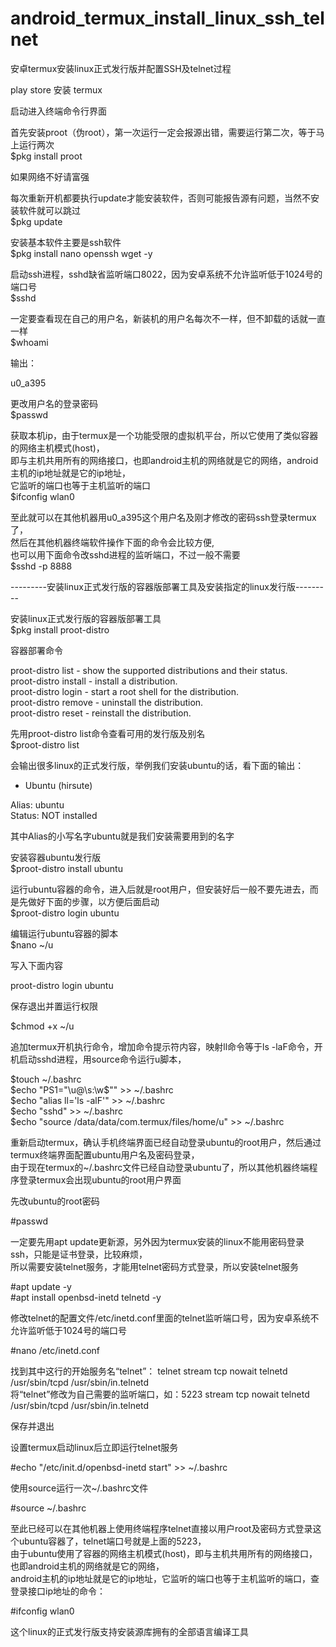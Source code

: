 # android_termux_install_linux_ssh_telnet
安卓termux安装linux正式发行版并配置SSH及telnet过程

play store 安装 termux   
   
启动进入终端命令行界面   
   
首先安装proot（伪root），第一次运行一定会报源出错，需要运行第二次，等于马上运行两次   
$pkg install proot   
   
如果网络不好请富强  
   
每次重新开机都要执行update才能安装软件，否则可能报告源有问题，当然不安装软件就可以跳过  
$pkg update  
  
安装基本软件主要是ssh软件  
$pkg install nano openssh wget -y  
  
  
启动ssh进程，sshd缺省监听端口8022，因为安卓系统不允许监听低于1024号的端口号  
$sshd  
  
一定要查看现在自己的用户名，新装机的用户名每次不一样，但不卸载的话就一直一样  
$whoami  
  
输出：  
  
u0_a395  

更改用户名的登录密码  
$passwd  
  
获取本机ip，由于termux是一个功能受限的虚拟机平台，所以它使用了类似容器的网络主机模式(host)，  
即与主机共用所有的网络接口，也即android主机的网络就是它的网络，android主机的ip地址就是它的ip地址，  
它监听的端口也等于主机监听的端口  
$ifconfig wlan0  
  
  
至此就可以在其他机器用u0_a395这个用户名及刚才修改的密码ssh登录termux了，  
然后在其他机器终端软件操作下面的命令会比较方便,   
也可以用下面命令改sshd进程的监听端口，不过一般不需要  
$sshd -p 8888  
  
  
---------安装linux正式发行版的容器版部署工具及安装指定的linux发行版---------  
  
安装linux正式发行版的容器版部署工具  
$pkg install proot-distro  
   
容器部署命令  
  
proot-distro list - show the supported distributions and their status.  
proot-distro install - install a distribution.  
proot-distro login - start a root shell for the distribution.  
proot-distro remove - uninstall the distribution.  
proot-distro reset - reinstall the distribution.  
  
先用proot-distro list命令查看可用的发行版及别名  
$proot-distro list  
  
会输出很多linux的正式发行版，举例我们安装ubuntu的话，看下面的输出：  
* Ubuntu (hirsute)  
  
Alias: ubuntu  
Status: NOT installed  
  
其中Alias的小写名字ubuntu就是我们安装需要用到的名字  
  
安装容器ubuntu发行版  
$proot-distro install ubuntu  
  
运行ubuntu容器的命令，进入后就是root用户，但安装好后一般不要先进去，而是先做好下面的步骤，以方便后面启动  
$proot-distro login ubuntu  
  
编辑运行ubuntu容器的脚本  
$nano ~/u  
  
写入下面内容  
  
proot-distro login ubuntu  
  
保存退出并置运行权限  
  
$chmod +x ~/u  
  
追加termux开机执行命令，增加命令提示符内容，映射ll命令等于ls -laF命令，开机启动sshd进程，用source命令运行u脚本，  
      
$touch ~/.bashrc  
$echo "PS1=\"\u@\s:\w\$\"" >> ~/.bashrc  
$echo "alias ll='ls -alF'" >> ~/.bashrc  
$echo "sshd" >> ~/.bashrc  
$echo "source /data/data/com.termux/files/home/u" >> ~/.bashrc  
  
  
重新启动termux，确认手机终端界面已经自动登录ubuntu的root用户，然后通过termux终端界面配置ubuntu用户名及密码登录，  
由于现在termux的~/.bashrc文件已经自动登录ubuntu了，所以其他机器终端程序登录termux会出现ubuntu的root用户界面  
  
先改ubuntu的root密码  
  
#passwd  
  
一定要先用apt update更新源，另外因为termux安装的linux不能用密码登录ssh，只能是证书登录，比较麻烦，   
所以需要安装telnet服务，才能用telnet密码方式登录，所以安装telnet服务  
  
#apt update -y  
#apt install openbsd-inetd telnetd -y  
  
  
修改telnet的配置文件/etc/inetd.conf里面的telnet监听端口号，因为安卓系统不允许监听低于1024号的端口号  
  
#nano /etc/inetd.conf  
  
找到其中这行的开始服务名“telnet”： telnet stream tcp nowait telnetd /usr/sbin/tcpd /usr/sbin/in.telnetd  
将“telnet”修改为自己需要的监听端口，如：5223 stream tcp nowait telnetd /usr/sbin/tcpd /usr/sbin/in.telnetd  
  
保存并退出  
  
设置termux启动linux后立即运行telnet服务  
  
#echo "/etc/init.d/openbsd-inetd start" >> ~/.bashrc  
  
使用source运行一次~/.bashrc文件  
  
#source ~/.bashrc  
  
  
至此已经可以在其他机器上使用终端程序telnet直接以用户root及密码方式登录这个ubuntu容器了，telnet端口号就是上面的5223，  
由于ubuntu使用了容器的网络主机模式(host)，即与主机共用所有的网络接口，也即android主机的网络就是它的网络，  
android主机的ip地址就是它的ip地址，它监听的端口也等于主机监听的端口，查登录接口ip地址的命令：  
  
#ifconfig wlan0  
  
这个linux的正式发行版支持安装源库拥有的全部语言编译工具  
  
